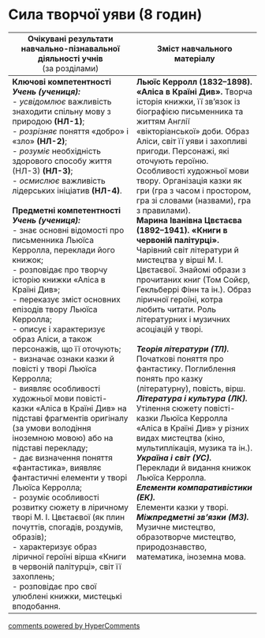 <div id="hypercomments_widget" class="js-hypercomments-widget invisible"></div>

# Сила творчої уяви (8 годин)

<table>
  <tr>
    <td width="50%" align="center"><b>Очікувані результати навчально-пізнавальної діяльності учнів</b><br>
(за розділами)</td>
    <td width="50%" align="center"><b>Зміст навчального матеріалу</b></td>
  </tr>
<tbody>
  <tr>
    <td width="50%" style="vertical-align:top !important;">
<b>Ключові компетентності</b><br>
<i><b>Учень (учениця):</b></i><br>
- <i>усвідомлює</i> важливість знаходити спільну мову з природою <b>(НЛ-1)</b>;<br>
- <i>розрізняє</i> поняття «добро» і «зло» <b>(НЛ-2)</b>;<br>
- <i>розуміє</i> необхідність  здорового способу життя (НЛ-3) <b>(НЛ-3)</b>;<br>
- <i>осмислює</i> важливість лідерських ініціатив <b>(НЛ-4)</b>.<br>
<br>
<b>Предметні компетентності</b><br>
<b><i>Учень (учениця):</i></b><br>
- знає основні відомості про письменника Льюїса Керролла, переклади його книжок;<br>
- розповідає про творчу історію книжки «Аліса в Країні Див»;<br>
- переказує зміст основних епізодів твору Льюїса Керролла;<br>
- описує і характеризує образ Аліси, а також персонажів, що її оточують;<br>
- визначає ознаки казки й повісті у творі Льюїса Керролла;<br>
- виявляє особливості художньої мови повісті-казки «Аліса в Країні Див» на підставі фрагментів оригіналу (за умови володіння іноземною мовою) або на підставі перекладу;<br>
- дає визначення поняття «фантастика», виявляє фантастичні елементи у творі Льюїса Керролла;<br>
- розуміє особливості розвитку сюжету в ліричному творі М. І. Цвєтаєвої (як плин почуттів, спогадів, роздумів, образів);<br>
- характеризує образ ліричної героїні вірша «Книги в червоній палітурці», світ її захоплень;<br>
- розповідає про свої улюблені книжки, мистецькі вподобання. 
</td>
    <td width="50%" style="vertical-align:top !important;">
<b>Льюїс Керролл (1832–1898). «Аліса в Країні Див».</b> Творча історія книжки, її зв’язок із біографією письменника та життям Англії «вікторіанської» доби. Образ Аліси, світ її уяви і захопливі пригоди. Персонажі, які оточують героїню. Особливості художньої мови твору. Організація казки як гри (гра з часом і простором, гра зі словами (назвами), гра з правилами).<br>
<b>Марина Іванівна Цвєтаєва (1892–1941). «Книги в червоній палітурці».</b> Чарівний світ літератури й мистецтва у вірші М. І. Цвєтаєвої. Знайомі образи з прочитаних книг (Том Сойєр, Гекльберрі Фінн та ін.). Образ ліричної героїні, котра любить читати. Роль літературних і музичних асоціацій у творі.<br>
<br>
<b><i>Теорія літератури (ТЛ).</i></b><br> 
Початкові поняття про фантастику. Поглиблення понять про казку (літературну), повість, вірш.<br>
<b><i>Література і культура (ЛК).</i></b><br> 
Утілення сюжету повісті-казки Льюїса Керролла «Аліса в Країні Див» у різних видах мистецтва (кіно, мультиплікація, музика та ін.).<br>
<b><i>Україна і світ (УС).</i></b><br> 
Переклади й видання книжок Льюїса Керролла.<br>
<b><i>Елементи компаративістики (ЕК).</i></b><br> 
Елементи казки у творі.<br>
<b><i>Міжпредметні зв’язки (МЗ).</i></b><br>
Музичне мистецтво, образотворче мистецтво, природознавство, математика, іноземна мова.
  </td>
</tbody>
</table>

<div class="js-hypercomments-container">
<a href="http://hypercomments.com" class="hc-link" title="comments widget">comments powered by HyperComments</a>
</div>